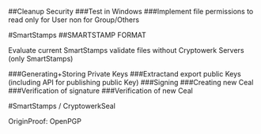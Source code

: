 ##Cleanup Security
###Test in Windows
###Implement file permissions to read only for User non for Group/Others

#SmartStamps
##SMARTSTAMP FORMAT

Evaluate current SmartStamps validate files without Cryptowerk Servers (only SmartStamps)

###Generating+Storing Private Keys
###Extractand export public Keys (including API for publishing public Key)
###Signing
###Creating new Ceal
###Verification of signature
###Verification of new Ceal



#SmartStamps / CryptowerkSeal

OriginProof: OpenPGP

